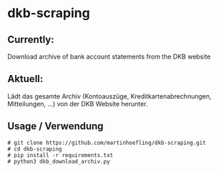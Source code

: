 # dkb-scraping

## Currently:

Download archive of bank account statements from the DKB website

## Aktuell:

Lädt das gesamte Archiv (Kontoauszüge, Kreditkartenabrechnungen, Mitteilungen, ...) von der DKB Website herunter.

## Usage / Verwendung
  
    # git clone https://github.com/martinhoefling/dkb-scraping.git
    # cd dkb-scraping
    # pip install -r requirements.txt
    # python3 dkb_download_archiv.py
